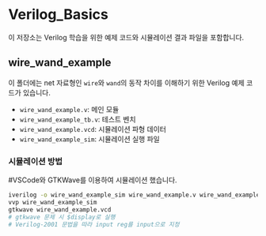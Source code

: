 # Verilog_Basics

이 저장소는 Verilog 학습을 위한 예제 코드와 시뮬레이션 결과 파일을 포함합니다.

## wire_wand_example

이 폴더에는 net 자료형인 `wire`와 `wand`의 동작 차이를 이해하기 위한 Verilog 예제 코드가 있습니다.
- `wire_wand_example.v`: 메인 모듈
- `wire_wand_example_tb.v`: 테스트 벤치
- `wire_wand_example.vcd`: 시뮬레이션 파형 데이터
- `wire_wand_example_sim`: 시뮬레이션 실행 파일

### 시뮬레이션 방법
#VSCode와 GTKWave를 이용하여 시뮬레이션 했습니다.
```bash
iverilog -o wire_wand_example_sim wire_wand_example.v wire_wand_example_tb.v
vvp wire_wand_example_sim
gtkwave wire_wand_example.vcd
# gtkwave 문제 시 $display로 실행
# Verilog-2001 문법을 따라 input reg를 input으로 지정
